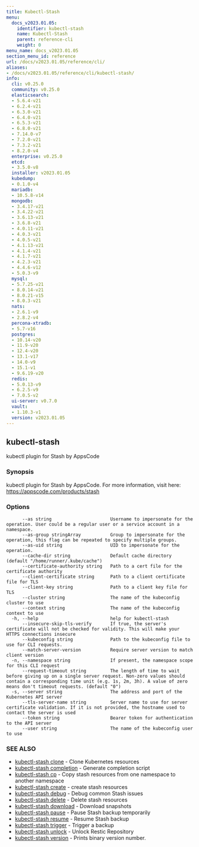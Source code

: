 ```yaml
---
title: Kubectl-Stash
menu:
  docs_v2023.01.05:
    identifier: kubectl-stash
    name: Kubectl-Stash
    parent: reference-cli
    weight: 0
menu_name: docs_v2023.01.05
section_menu_id: reference
url: /docs/v2023.01.05/reference/cli/
aliases:
- /docs/v2023.01.05/reference/cli/kubectl-stash/
info:
  cli: v0.25.0
  community: v0.25.0
  elasticsearch:
  - 5.6.4-v21
  - 6.2.4-v21
  - 6.3.0-v21
  - 6.4.0-v21
  - 6.5.3-v21
  - 6.8.0-v21
  - 7.14.0-v7
  - 7.2.0-v21
  - 7.3.2-v21
  - 8.2.0-v4
  enterprise: v0.25.0
  etcd:
  - 3.5.0-v8
  installer: v2023.01.05
  kubedump:
  - 0.1.0-v4
  mariadb:
  - 10.5.8-v14
  mongodb:
  - 3.4.17-v21
  - 3.4.22-v21
  - 3.6.13-v21
  - 3.6.8-v21
  - 4.0.11-v21
  - 4.0.3-v21
  - 4.0.5-v21
  - 4.1.13-v21
  - 4.1.4-v21
  - 4.1.7-v21
  - 4.2.3-v21
  - 4.4.6-v12
  - 5.0.3-v9
  mysql:
  - 5.7.25-v21
  - 8.0.14-v21
  - 8.0.21-v15
  - 8.0.3-v21
  nats:
  - 2.6.1-v9
  - 2.8.2-v4
  percona-xtradb:
  - 5.7-v16
  postgres:
  - 10.14-v20
  - 11.9-v20
  - 12.4-v20
  - 13.1-v17
  - 14.0-v9
  - 15.1-v1
  - 9.6.19-v20
  redis:
  - 5.0.13-v9
  - 6.2.5-v9
  - 7.0.5-v2
  ui-server: v0.7.0
  vault:
  - 1.10.3-v1
  version: v2023.01.05
---
```


## kubectl-stash

kubectl plugin for Stash by AppsCode

### Synopsis

kubectl plugin for Stash by AppsCode. For more information, visit here: https://appscode.com/products/stash

### Options

```
      --as string                      Username to impersonate for the operation. User could be a regular user or a service account in a namespace.
      --as-group stringArray           Group to impersonate for the operation, this flag can be repeated to specify multiple groups.
      --as-uid string                  UID to impersonate for the operation.
      --cache-dir string               Default cache directory (default "/home/runner/.kube/cache")
      --certificate-authority string   Path to a cert file for the certificate authority
      --client-certificate string      Path to a client certificate file for TLS
      --client-key string              Path to a client key file for TLS
      --cluster string                 The name of the kubeconfig cluster to use
      --context string                 The name of the kubeconfig context to use
  -h, --help                           help for kubectl-stash
      --insecure-skip-tls-verify       If true, the server's certificate will not be checked for validity. This will make your HTTPS connections insecure
      --kubeconfig string              Path to the kubeconfig file to use for CLI requests.
      --match-server-version           Require server version to match client version
  -n, --namespace string               If present, the namespace scope for this CLI request
      --request-timeout string         The length of time to wait before giving up on a single server request. Non-zero values should contain a corresponding time unit (e.g. 1s, 2m, 3h). A value of zero means don't timeout requests. (default "0")
  -s, --server string                  The address and port of the Kubernetes API server
      --tls-server-name string         Server name to use for server certificate validation. If it is not provided, the hostname used to contact the server is used
      --token string                   Bearer token for authentication to the API server
      --user string                    The name of the kubeconfig user to use
```

### SEE ALSO

* [kubectl-stash clone](/docs/v2023.01.05/reference/cli/kubectl-stash_clone)	 - Clone Kubernetes resources
* [kubectl-stash completion](/docs/v2023.01.05/reference/cli/kubectl-stash_completion)	 - Generate completion script
* [kubectl-stash cp](/docs/v2023.01.05/reference/cli/kubectl-stash_cp)	 - Copy stash resources from one namespace to another namespace
* [kubectl-stash create](/docs/v2023.01.05/reference/cli/kubectl-stash_create)	 - create stash resources
* [kubectl-stash debug](/docs/v2023.01.05/reference/cli/kubectl-stash_debug)	 - Debug common Stash issues
* [kubectl-stash delete](/docs/v2023.01.05/reference/cli/kubectl-stash_delete)	 - Delete stash resources
* [kubectl-stash download](/docs/v2023.01.05/reference/cli/kubectl-stash_download)	 - Download snapshots
* [kubectl-stash pause](/docs/v2023.01.05/reference/cli/kubectl-stash_pause)	 - Pause Stash backup temporarily
* [kubectl-stash resume](/docs/v2023.01.05/reference/cli/kubectl-stash_resume)	 - Resume Stash backup
* [kubectl-stash trigger](/docs/v2023.01.05/reference/cli/kubectl-stash_trigger)	 - Trigger a backup
* [kubectl-stash unlock](/docs/v2023.01.05/reference/cli/kubectl-stash_unlock)	 - Unlock Restic Repository
* [kubectl-stash version](/docs/v2023.01.05/reference/cli/kubectl-stash_version)	 - Prints binary version number.

